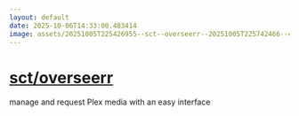 ```yaml
---
layout: default
date: 2025-10-06T14:33:00.483414
image: assets/20251005T225426955--sct--overseerr--20251005T225742466--cropped.png
---
```


# [sct/overseerr](https://github.com/sct/overseerr)

manage and request Plex media with an easy interface
